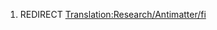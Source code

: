 1.  REDIRECT
    [Translation:Research/Antimatter/fi](Translation:Research/Antimatter/fi "wikilink")